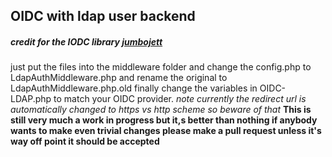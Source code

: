 ## OIDC with ldap user backend
##### credit for the IODC library [jumbojett](https://github.com/jumbojett/OpenID-Connect-PHP)
just put the files into the middleware folder and change the config.php to LdapAuthMiddleware.php and rename the original to LdapAuthMiddleware.php.old
finally change the variables in OIDC-LDAP.php to match your OIDC provider.
*note currently the redirect url is automatically changed to https vs http scheme so beware of that*
__This is still very much a work in progress but it,s better than nothing if anybody wants to make even trivial changes please make a pull request unless it's way off point it should be accepted__

